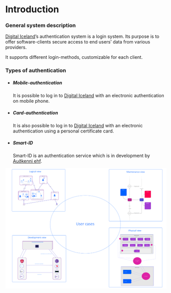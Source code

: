 # Introduction

### General system description

[Digital Iceland](http://island.is)’s authentication system is a login system. Its purpose is to offer software-clients secure access to end users’ data from various providers.

It supports different login-methods, customizable for each client.

### Types of authentication

- ##### Mobile-authentication
  It is possible to log in to [Digital Iceland](https://island.is/) with an electronic authentication on mobile phone.
- ##### Card-authentication
  It is also possible to log in to [Digital Iceland](https://island.is/) with an electronic authentication using a personal certificate card.
- ##### Smart-ID
  Smart-ID is an authentication service which is in development by [Auðkenni ehf](https://www.audkenni.is/).

![introduction](assets/introduction.png)
